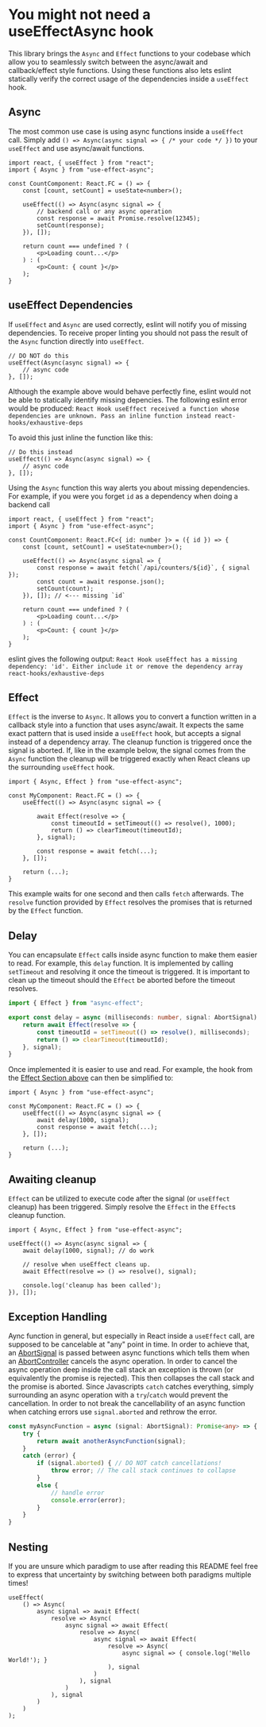 # You might not need a useEffectAsync hook

This library brings the `Async` and `Effect` functions to your codebase which allow you to seamlessly switch between the async/await and callback/effect style functions.
Using these functions also lets eslint statically verify the correct usage of the dependencies inside a `useEffect` hook.

## Async

The most common use case is using async functions inside a `useEffect` call.
Simply add `() => Async(async signal => { /* your code */ })` to your `useEffect` and use async/await functions.

```tsx
import react, { useEffect } from "react";
import { Async } from "use-effect-async";

const CountComponent: React.FC = () => {
	const [count, setCount] = useState<number>();

	useEffect(() => Async(async signal => {
		// backend call or any async operation
		const response = await Promise.resolve(12345);
		setCount(response);
	}), []);

	return count === undefined ? (
		<p>Loading count...</p>
	) : (
		<p>Count: { count }</p>
	);
}
```

## useEffect Dependencies

If `useEffect` and `Async` are used correctly, eslint will notify you of missing dependencies.
To receive proper linting you should not pass the result of the `Async` function directly into `useEffect`.

```tsx
// DO NOT do this
useEffect(Async(async signal) => {
	// async code
}, []);
```

Although the example above would behave perfectly fine, eslint would not be able to statically identify missing depencies.
The following eslint error would be produced:
`React Hook useEffect received a function whose dependencies are unknown. Pass an inline function instead react-hooks/exhaustive-deps`

To avoid this just inline the function like this:
```tsx
// Do this instead
useEffect(() => Async(async signal) => {
	// async code
}, []);
```

Using the `Async` function this way alerts you about missing dependencies.
For example, if you were you forget `id` as a dependency when doing a backend call

```tsx
import react, { useEffect } from "react";
import { Async } from "use-effect-async";

const CountComponent: React.FC<{ id: number }> = ({ id }) => {
	const [count, setCount] = useState<number>();

	useEffect(() => Async(async signal => {
		const response = await fetch(`/api/counters/${id}`, { signal });
		const count = await response.json();
		setCount(count);
	}), []); // <--- missing `id`

	return count === undefined ? (
		<p>Loading count...</p>
	) : (
		<p>Count: { count }</p>
	);
}
```

eslint gives the following output: `React Hook useEffect has a missing dependency: 'id'. Either include it or remove the dependency array  react-hooks/exhaustive-deps`

## Effect

`Effect` is the inverse to `Async`.
It allows you to convert a function written in a callback style into a function that uses async/await.
It expects the same exact pattern that is used inside a `useEffect` hook, but accepts a signal instead of a dependency array.
The cleanup function is triggered once the signal is aborted.
If, like in the example below, the signal comes from the `Async` function the cleanup will be triggered exactly when React cleans up the surrounding `useEffect` hook.

```tsx
import { Async, Effect } from "use-effect-async";

const MyComponent: React.FC = () => {
	useEffect(() => Async(async signal => {		
		
		await Effect(resolve => {
			const timeoutId = setTimeout(() => resolve(), 1000);
			return () => clearTimeout(timeoutId);
		}, signal);

		const response = await fetch(...);
	}, []);

	return (...);
}
```

This example waits for one second and then calls `fetch` afterwards. The `resolve` function provided by `Effect` resolves the promises that is returned by the `Effect` function.

## Delay

You can encapsulate `Effect` calls inside async function to make them easier to read.
For example, this `delay` function.
It is implemented by calling `setTimeout` and resolving it once the timeout is triggered.
It is important to clean up the timeout should the `Effect` be aborted before the timeout resolves.

```typescript
import { Effect } from "async-effect";

export const delay = async (milliseconds: number, signal: AbortSignal): Promise<void> => {
	return await Effect(resolve => {
		const timeoutId = setTimeout(() => resolve(), milliseconds);
		return () => clearTimeout(timeoutId);
	}, signal);
}
```

Once implemented it is easier to use and read.
For example, the hook from the [Effect Section above](#Effect) can then be simplified to:

```tsx
import { Async } from "use-effect-async";

const MyComponent: React.FC = () => {
	useEffect(() => Async(async signal => {		
		await delay(1000, signal);
		const response = await fetch(...);
	}, []);

	return (...);
}
```

## Awaiting cleanup

`Effect` can be utilized to execute code after the signal (or `useEffect` cleanup) has been triggered.
Simply resolve the `Effect` in the `Effect`s cleanup function.

```tsx
import { Async, Effect } from "use-effect-async";

useEffect(() => Async(async signal => {
	await delay(1000, signal); // do work

	// resolve when useEffect cleans up.
	await Effect(resolve => () => resolve(), signal); 

	console.log('cleanup has been called');
}), []);
```

## Exception Handling

Aync function in general, but especially in React inside a `useEffect` call, are supposed to be cancelable at "any" point in time.
In order to achieve that, an [AbortSignal](https://developer.mozilla.org/en-US/docs/Web/API/AbortSignal) is passed between async functions which tells them when an [AbortController](https://developer.mozilla.org/en-US/docs/Web/API/AbortController) cancels the async operation.
In order to cancel the async operation deep inside the call stack an exception is thrown (or equivalently the promise is rejected).
This then collapses the call stack and the promise is aborted.
Since Javascripts `catch` catches everything, simply surrounding an async operation with a `try`/`catch` would prevent the cancellation.
In order to not break the cancellability of an async function when catching errors use `signal.aborted` and rethrow the error.

```typescript
const myAsyncFunction = async (signal: AbortSignal): Promise<any> => {
	try {
		return await anotherAsyncFunction(signal);
	}
	catch (error) {
		if (signal.aborted) { // DO NOT catch cancellations!
			throw error; // The call stack continues to collapse
		}
		else {
			// handle error
			console.error(error);
		}
	}
}
```

## Nesting

If you are unsure which paradigm to use after reading this README feel free to express that uncertainty by switching between both paradigms multiple times!

```tsx
useEffect(
	() => Async(
		async signal => await Effect(
			resolve => Async(
				async signal => await Effect(
					resolve => Async(
						async signal => await Effect(
							resolve => Async(
								async signal => { console.log('Hello World!'); }
							), signal
						)
					), signal
				)
			), signal
		)
	)
);
```